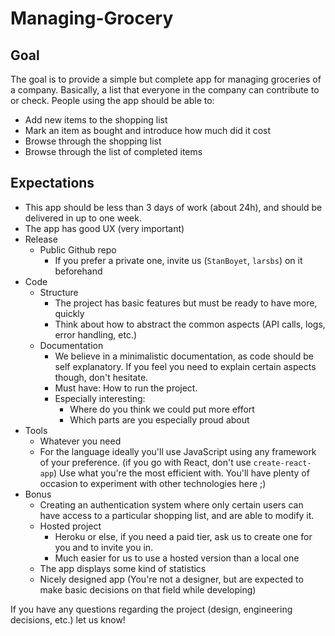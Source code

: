 # Managing-Grocery

## Goal
The goal is to provide a simple but complete app for managing groceries of a company. Basically, a list that everyone in
the company can contribute to or check. People using the app should be able to:

 - Add new items to the shopping list
 - Mark an item as bought and introduce how much did it cost
 - Browse through the shopping list
 - Browse through the list of completed items


## Expectations
- This app should be less than 3 days of work (about 24h), and should be delivered in up to one week.
- The app has good UX (very important)
- Release
  - Public Github repo
    - If you prefer a private one, invite us (`StanBoyet`, `larsbs`) on it beforehand
- Code
  - Structure
    - The project has basic features but must be ready to have more, quickly
    - Think about how to abstract the common aspects (API calls, logs, error handling, etc.)
  - Documentation
    - We believe in a minimalistic documentation, as code should be self explanatory. If you feel you need to explain certain aspects though, don't hesitate.
    - Must have: How to run the project.
    - Especially interesting:
      - Where do you think we could put more effort
      - Which parts are you especially proud about
- Tools
  - Whatever you need
  - For the language ideally you'll use JavaScript using any framework of your preference.
    (if you go with React, don't use `create-react-app`)
    Use what you're the most efficient with. You'll have plenty of occasion to experiment with other technologies here ;)
- Bonus
	- Creating an authentication system where only certain users can have access to a particular shopping list, and are able to modify it.
  - Hosted project
    - Heroku or else, if you need a paid tier, ask us to create one for you and to invite you in.
    - Much easier for us to use a hosted version than a local one
  - The app displays some kind of statistics
  - Nicely designed app (You're not a designer, but are expected to make basic decisions on that field while developing)

If you have any questions regarding the project (design, engineering decisions, etc.) let us know!

